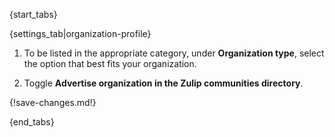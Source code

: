 {start_tabs}

{settings_tab|organization-profile}

1. To be listed in the appropriate category, under **Organization type**, select
the option that best fits your organization.

1. Toggle **Advertise organization in the Zulip communities
directory**.

{!save-changes.md!}

{end_tabs}
